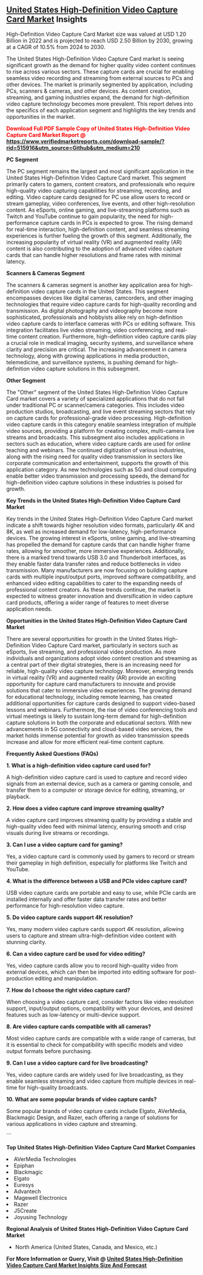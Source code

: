 <h2><a href="https://www.verifiedmarketreports.com/download-sample/?rid=515916&amp;utm_source=Github&amp;utm_medium=210" target="_blank">United States High-Definition Video Capture Card Market</a> Insights</h2><p>High-Definition Video Capture Card Market size was valued at USD 1.20 Billion in 2022 and is projected to reach USD 2.50 Billion by 2030, growing at a CAGR of 10.5% from 2024 to 2030.</p><p><p>The United States High-Definition Video Capture Card market is seeing significant growth as the demand for higher quality video content continues to rise across various sectors. These capture cards are crucial for enabling seamless video recording and streaming from external sources to PCs and other devices. The market is primarily segmented by application, including PCs, scanners & cameras, and other devices. As content creation, streaming, and gaming industries expand, the demand for high-definition video capture technology becomes more prevalent. This report delves into the specifics of each application segment and highlights the key trends and opportunities in the market. <strong><p><span class=""><span style="color: #ff0000;"><strong>Download Full PDF Sample Copy of United States High-Definition Video Capture Card Market Report</strong> @ </span><a href="https://www.verifiedmarketreports.com/download-sample/?rid=515916&amp;utm_source=Github&amp;utm_medium=210" target="_blank">https://www.verifiedmarketreports.com/download-sample/?rid=515916&amp;utm_source=Github&amp;utm_medium=210</a></span></p></strong></p><p><strong>PC Segment</strong></p><p>The PC segment remains the largest and most significant application in the United States High-Definition Video Capture Card market. This segment primarily caters to gamers, content creators, and professionals who require high-quality video capturing capabilities for streaming, recording, and editing. Video capture cards designed for PC use allow users to record or stream gameplay, video conferences, live events, and other high-resolution content. As eSports, online gaming, and live-streaming platforms such as Twitch and YouTube continue to gain popularity, the need for high-performance capture cards in PCs is expected to grow. The rising demand for real-time interaction, high-definition content, and seamless streaming experiences is further fueling the growth of this segment. Additionally, the increasing popularity of virtual reality (VR) and augmented reality (AR) content is also contributing to the adoption of advanced video capture cards that can handle higher resolutions and frame rates with minimal latency.<p><strong>Scanners & Cameras Segment</strong></p><p>The scanners & cameras segment is another key application area for high-definition video capture cards in the United States. This segment encompasses devices like digital cameras, camcorders, and other imaging technologies that require video capture cards for high-quality recording and transmission. As digital photography and videography become more sophisticated, professionals and hobbyists alike rely on high-definition video capture cards to interface cameras with PCs or editing software. This integration facilitates live video streaming, video conferencing, and real-time content creation. Furthermore, high-definition video capture cards play a crucial role in medical imaging, security systems, and surveillance where clarity and precision are critical. The increasing advancement in camera technology, along with growing applications in media production, telemedicine, and surveillance systems, is pushing demand for high-definition video capture solutions in this subsegment.<p><strong>Other Segment</strong></p><p>The "Other" segment of the United States High-Definition Video Capture Card market covers a variety of specialized applications that do not fall under traditional PC or scanner/camera categories. This includes video production studios, broadcasting, and live event streaming sectors that rely on capture cards for professional-grade video processing. High-definition video capture cards in this category enable seamless integration of multiple video sources, providing a platform for creating complex, multi-camera live streams and broadcasts. This subsegment also includes applications in sectors such as education, where video capture cards are used for online teaching and webinars. The continued digitization of various industries, along with the rising need for quality video transmission in sectors like corporate communication and entertainment, supports the growth of this application category. As new technologies such as 5G and cloud computing enable better video transmission and processing speeds, the demand for high-definition video capture solutions in these industries is poised for growth.<p><strong>Key Trends in the United States High-Definition Video Capture Card Market</strong></p><p>Key trends in the United States High-Definition Video Capture Card market indicate a shift towards higher resolution video formats, particularly 4K and 8K, as well as increased demand for low-latency, high-performance devices. The growing interest in eSports, online gaming, and live-streaming has propelled the demand for capture cards that can handle higher frame rates, allowing for smoother, more immersive experiences. Additionally, there is a marked trend towards USB 3.0 and Thunderbolt interfaces, as they enable faster data transfer rates and reduce bottlenecks in video transmission. Many manufacturers are now focusing on building capture cards with multiple input/output ports, improved software compatibility, and enhanced video editing capabilities to cater to the expanding needs of professional content creators. As these trends continue, the market is expected to witness greater innovation and diversification in video capture card products, offering a wider range of features to meet diverse application needs.<p><strong>Opportunities in the United States High-Definition Video Capture Card Market</strong></p><p>There are several opportunities for growth in the United States High-Definition Video Capture Card market, particularly in sectors such as eSports, live streaming, and professional video production. As more individuals and organizations adopt video content creation and streaming as a central part of their digital strategies, there is an increasing need for reliable, high-quality video capture technology. Moreover, emerging trends in virtual reality (VR) and augmented reality (AR) provide an exciting opportunity for capture card manufacturers to innovate and provide solutions that cater to immersive video experiences. The growing demand for educational technology, including remote learning, has created additional opportunities for capture cards designed to support video-based lessons and webinars. Furthermore, the rise of video conferencing tools and virtual meetings is likely to sustain long-term demand for high-definition capture solutions in both the corporate and educational sectors. With new advancements in 5G connectivity and cloud-based video services, the market holds immense potential for growth as video transmission speeds increase and allow for more efficient real-time content capture.<p><strong>Frequently Asked Questions (FAQs)</strong></p><p><strong>1. What is a high-definition video capture card used for?</strong></p><p>A high-definition video capture card is used to capture and record video signals from an external device, such as a camera or gaming console, and transfer them to a computer or storage device for editing, streaming, or playback.</p><p><strong>2. How does a video capture card improve streaming quality?</strong></p><p>A video capture card improves streaming quality by providing a stable and high-quality video feed with minimal latency, ensuring smooth and crisp visuals during live streams or recordings.</p><p><strong>3. Can I use a video capture card for gaming?</strong></p><p>Yes, a video capture card is commonly used by gamers to record or stream their gameplay in high definition, especially for platforms like Twitch and YouTube.</p><p><strong>4. What is the difference between a USB and PCIe video capture card?</strong></p><p>USB video capture cards are portable and easy to use, while PCIe cards are installed internally and offer faster data transfer rates and better performance for high-resolution video capture.</p><p><strong>5. Do video capture cards support 4K resolution?</strong></p><p>Yes, many modern video capture cards support 4K resolution, allowing users to capture and stream ultra-high-definition video content with stunning clarity.</p><p><strong>6. Can a video capture card be used for video editing?</strong></p><p>Yes, video capture cards allow you to record high-quality video from external devices, which can then be imported into editing software for post-production editing and manipulation.</p><p><strong>7. How do I choose the right video capture card?</strong></p><p>When choosing a video capture card, consider factors like video resolution support, input/output options, compatibility with your devices, and desired features such as low-latency or multi-device support.</p><p><strong>8. Are video capture cards compatible with all cameras?</strong></p><p>Most video capture cards are compatible with a wide range of cameras, but it is essential to check for compatibility with specific models and video output formats before purchasing.</p><p><strong>9. Can I use a video capture card for live broadcasting?</strong></p><p>Yes, video capture cards are widely used for live broadcasting, as they enable seamless streaming and video capture from multiple devices in real-time for high-quality broadcasts.</p><p><strong>10. What are some popular brands of video capture cards?</strong></p><p>Some popular brands of video capture cards include Elgato, AVerMedia, Blackmagic Design, and Razer, each offering a range of solutions for various applications in video capture and streaming.</p>```</p><p><strong>Top United States High-Definition Video Capture Card Market Companies</strong></p><div data-test-id=""><p><li>AVerMedia Technologies</li><li> Epiphan</li><li> Blackmagic</li><li> Elgato</li><li> Euresys</li><li> Advantech</li><li> Magewell Electronics</li><li> Razer</li><li> J5Create</li><li> Joyusing Technology</li></p><div><strong>Regional Analysis of&nbsp;United States High-Definition Video Capture Card Market</strong></div><ul><li dir="ltr"><p dir="ltr">North America&nbsp;(United States, Canada, and Mexico, etc.)</p></li></ul><p><strong>For More Information or Query, Visit @&nbsp;</strong><strong><a href="https://www.verifiedmarketreports.com/product/high-definition-video-capture-card-market/?utm_source=Github&amp;utm_medium=210" target="_blank">United States High-Definition Video Capture Card Market Insights Size And Forecast</a></strong></p></div>
